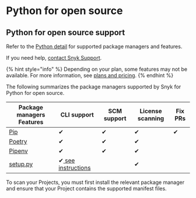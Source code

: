 # Python for open source

## Python for open source support

Refer to the [Python detail](./) for supported package managers and features.

If you need help, [contact Snyk Support](https://support.snyk.io).

{% hint style="info" %}
Depending on your plan, some features may not be available. For more information, see [plans and pricing](https://snyk.io/plans/).
{% endhint %}

The following summarizes the package managers supported by Snyk for Python for open source.

| Package managers Features                                                                                                        | CLI support                                                                                                                                 | SCM support | License scanning | Fix PRs |
| -------------------------------------------------------------------------------------------------------------------------------- | ------------------------------------------------------------------------------------------------------------------------------------------- | ----------- | ---------------- | ------- |
| [Pip](https://pypi.org/project/pip/)                                                                                             | ✔︎                                                                                                                                          | ✔︎          | ✔︎               | ✔︎      |
| [Poetry](https://python-poetry.org)                                                                                              | ✔︎                                                                                                                                          | ✔︎          | ✔︎               |         |
| [Pipenv](https://pipenv.pypa.io/en/latest/)                                                                                      | ✔︎                                                                                                                                          | ✔︎          | ✔︎               |         |
| [setup.py](https://docs.snyk.io/supported-languages-package-managers-and-frameworks/python/snyk-cli-for-python#setup.py-and-cli) | ✔︎[ see instructions](https://docs.snyk.io/supported-languages-package-managers-and-frameworks/python/snyk-cli-for-python#setup.py-and-cli) |             | ✔︎               |         |

To scan your Projects, you must first install the relevant package manager and ensure that your Project contains the supported manifest files.
